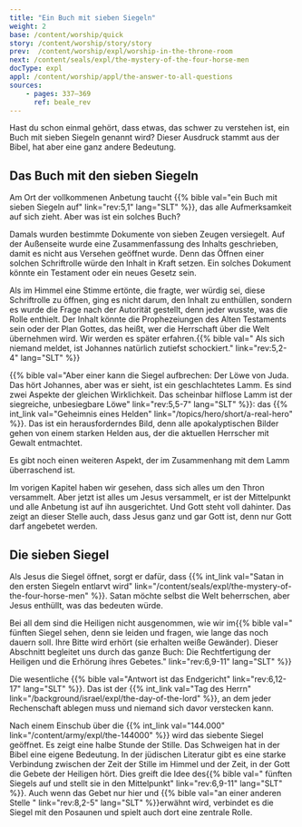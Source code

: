 ```yaml
---
title: "Ein Buch mit sieben Siegeln"
weight: 2
base: /content/worship/quick
story: /content/worship/story/story
prev:  /content/worship/expl/worship-in-the-throne-room
next: /content/seals/expl/the-mystery-of-the-four-horse-men
docType: expl
appl: /content/worship/appl/the-answer-to-all-questions
sources: 
    - pages: 337–369
      ref: beale_rev
---
```


Hast du schon einmal gehört, dass etwas, das schwer zu verstehen ist, ein Buch mit sieben Siegeln genannt wird? Dieser Ausdruck stammt aus der Bibel, hat aber eine ganz andere Bedeutung.

## Das Buch mit den sieben Siegeln

<a name="99a2"></a>
Am Ort der vollkommenen Anbetung taucht {{% bible val="ein Buch mit sieben Siegeln auf" link="rev:5,1" lang="SLT" %}}, das alle Aufmerksamkeit auf sich zieht. Aber was ist ein solches Buch?

Damals wurden bestimmte Dokumente von sieben Zeugen versiegelt. Auf der Außenseite wurde eine Zusammenfassung des Inhalts geschrieben, damit es nicht aus Versehen geöffnet wurde. Denn das Öffnen einer solchen Schriftrolle würde den Inhalt in Kraft setzen. Ein solches Dokument könnte ein Testament oder ein neues Gesetz sein.

Als im Himmel eine Stimme ertönte, die fragte, wer würdig sei, diese Schriftrolle zu öffnen, ging es nicht darum, den Inhalt zu enthüllen, sondern es wurde die Frage nach der Autorität gestellt, denn jeder wusste, was die Rolle enthielt. Der Inhalt könnte die Prophezeiungen des Alten Testaments sein oder der Plan Gottes, das heißt, wer die Herrschaft über die Welt übernehmen wird. Wir werden es später erfahren.{{% bible val=" Als sich niemand meldet, ist Johannes natürlich zutiefst schockiert." link="rev:5,2-4" lang="SLT" %}}

{{% bible val="Aber einer kann die Siegel aufbrechen: Der Löwe von Juda. Das hört Johannes, aber was er sieht, ist ein geschlachtetes Lamm. Es sind zwei Aspekte der gleichen Wirklichkeit. Das scheinbar hilflose Lamm ist der siegreiche, unbesiegbare Löwe" link="rev:5,5-7" lang="SLT" %}}: das {{% int_link val="Geheimnis eines Helden" link="/topics/hero/short/a-real-hero" %}}. Das ist ein herausforderndes Bild, denn alle apokalyptischen Bilder gehen von einem starken Helden aus, der die aktuellen Herrscher mit Gewalt entmachtet.

Es gibt noch einen weiteren Aspekt, der im Zusammenhang mit dem Lamm überraschend ist.

Im vorigen Kapitel haben wir gesehen, dass sich alles um den Thron versammelt. Aber jetzt ist alles um Jesus versammelt, er ist der Mittelpunkt und alle Anbetung ist auf ihn ausgerichtet. Und Gott steht voll dahinter. Das zeigt an dieser Stelle auch, dass Jesus ganz und gar Gott ist, denn nur Gott darf angebetet werden.

## Die sieben Siegel

<a name="8be0"></a>
Als Jesus die Siegel öffnet, sorgt er dafür, dass {{% int_link val="Satan in den ersten Siegeln entlarvt wird" link="/content/seals/expl/the-mystery-of-the-four-horse-men" %}}. Satan möchte selbst die Welt beherrschen, aber Jesus enthüllt, was das bedeuten würde.

Bei all dem sind die Heiligen nicht ausgenommen, wie wir im{{% bible val=" fünften Siegel sehen, denn sie leiden und fragen, wie lange das noch dauern soll. Ihre Bitte wird erhört (sie erhalten weiße Gewänder). Dieser Abschnitt begleitet uns durch das ganze Buch: Die Rechtfertigung der Heiligen und die Erhörung ihres Gebetes." link="rev:6,9-11" lang="SLT" %}}

Die wesentliche {{% bible val="Antwort ist das Endgericht" link="rev:6,12-17" lang="SLT" %}}. Das ist der {{% int_link val="Tag des Herrn" link="/background/israel/expl/the-day-of-the-lord" %}}, an dem jeder Rechenschaft ablegen muss und niemand sich davor verstecken kann.

Nach einem Einschub über die {{% int_link val="144.000" link="/content/army/expl/the-144000" %}} wird das siebente Siegel geöffnet. Es zeigt eine halbe Stunde der Stille. Das Schweigen hat in der Bibel eine eigene Bedeutung. In der jüdischen Literatur gibt es eine starke Verbindung zwischen der Zeit der Stille im Himmel und der Zeit, in der Gott die Gebete der Heiligen hört. Dies greift die Idee des{{% bible val=" fünften Siegels auf und stellt sie in den Mittelpunkt" link="rev:6,9-11" lang="SLT" %}}. Auch wenn das Gebet nur hier und {{% bible val="an einer anderen Stelle " link="rev:8,2-5" lang="SLT" %}}erwähnt wird, verbindet es die Siegel mit den Posaunen und spielt auch dort eine zentrale Rolle.
